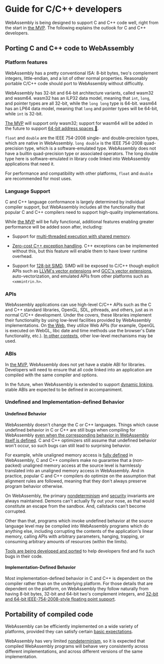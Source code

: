 # Guide for C/C++ developers

WebAssembly is being designed to support C and C++ code well, right from
the start in [the MVP](MVP.md). The following explains the outlook for
C and C++ developers.

## Porting C and C++ code to WebAssembly

### Platform features

WebAssembly has a pretty conventional ISA: 8-bit bytes, two's complement
integers, little-endian, and a lot of other normal properties. Reasonably
portable C/C++ code should port to WebAssembly without difficultly.

WebAssembly has 32-bit and 64-bit architecture variants, called wasm32 and
wasm64. wasm32 has an ILP32 data model, meaning that `int`, `long`, and
pointer types are all 32-bit, while the `long long` type is 64-bit. wasm64
has an LP64 data model, meaning that `long` and pointer types will be
64-bit, while `int` is 32-bit.

[The MVP](MVP.md) will support only wasm32; support for wasm64 will be
added in the future to support
[64-bit address spaces :unicorn:][future 64-bit].

`float` and `double` are the IEEE 754-2008 single- and double-precision types,
which are native in WebAssembly. `long double` is the IEEE 754-2008
quad-precision type, which is a software-emulated type. WebAssembly does
not have a builtin quad-precision type or associated operators. The long
double type here is software-emulated in library code linked into WebAssembly
applications that need it.

For performance and compatibility with other platforms, `float` and
`double` are recommended for most uses.

### Language Support

C and C++ language conformance is largely determined by individual compiler
support, but WebAssembly includes all the functionality that popular C and C++
compilers need to support high-quality implementations.

While [the MVP](MVP.md) will be fully functional, additional features enabling
greater performance will be added soon after, including:

 * Support for [multi-threaded execution with shared memory][future threads].

 * [Zero-cost C++ exception handling][future exceptions].
   C++ exceptions can be implemented without this, but this feature will
   enable them to have lower runtime overhead.

 * Support for [128-bit SIMD][future simd]. SIMD will be
   exposed to C/C++ though explicit APIs such as [LLVM's vector extensions]
   and [GCC's vector extensions], auto-vectorization, and emulated APIs from
   other platforms such as `<xmmintrin.h>`.

  [LLVM's vector extensions]: https://clang.llvm.org/docs/LanguageExtensions.html#vectors-and-extended-vectors
  [GCC's vector extensions]: https://gcc.gnu.org/onlinedocs/gcc/Vector-Extensions.html

### APIs

WebAssembly applications can use high-level C/C++ APIs such as the C
and C++ standard libraries, OpenGL, SDL, pthreads, and others, just as
in normal C/C++ development. Under the covers, these libraries
implement their functionality by using low-level facilities provided by
WebAssembly implementations. On [the Web](Web.md), they utilize
Web APIs (for example, OpenGL is executed on WebGL, libc date and
time methods use the browser's Date functionality, etc.).
[In other contexts](NonWeb.md), other low-level mechanisms may be used.

### ABIs

In [the MVP](MVP.md), WebAssembly does not yet have a stable ABI for
libraries. Developers will need to ensure that all code linked into an
application are compiled with the same compiler and options.

In the future, when WebAssembly is extended to support
[dynamic linking](DynamicLinking.md), stable ABIs are
expected to be defined in accompaniment.

### Undefined and Implementation-defined Behavior

#### Undefined Behavior

WebAssembly doesn't change the C or C++ languages. Things which cause
undefined behavior in C or C++ are still bugs when compiling for WebAssembly
[even when the corresponding behavior in WebAssembly itself is defined](Nondeterminism.md#note-for-users-of-c-c-and-similar-languages).
C and C++ optimizers still assume that undefined behavior won't occur,
so such bugs can still lead to surprising behavior.

For example, while unaligned memory access is
[fully defined](Semantics.md#alignment) in WebAssembly, C and C++ compilers
make no guarantee that a (non-packed) unaligned memory access at the source
level is harmlessly translated into an unaligned memory access in WebAssembly.
And in practice, popular C and C++ compilers do optimize on the assumption that
alignment rules are followed, meaning that they don't always preserve program
behavior otherwise.

On WebAssembly, the primary [nondeterminism](Nondeterminism.md) and
[security](Security.md) invariants are always maintained. Demons can't actually
fly out your nose, as that would constitute an escape from the sandbox. And,
callstacks can't become corrupted.

Other than that, programs which invoke undefined behavior at the source language
level may be compiled into WebAssembly programs which do anything else,
including corrupting the contents of the application's linear memory, calling APIs with
arbitrary parameters, hanging, trapping, or consuming arbitrary amounts of
resources (within the limits).

[Tools are being developed and ported](Tooling.md) to help developers find
and fix such bugs in their code.

#### Implementation-Defined Behavior

Most implementation-defined behavior in C and C++ is dependent on the compiler
rather than on the underlying platform. For those details that are dependent
on the platform, on WebAssembly they follow naturally from having 8-bit bytes,
32-bit and 64-bit two's complement integers, and
[32-bit and 64-bit IEEE-754-2008-style floating point support](Semantics.md#floating-point-operators).

## Portability of compiled code

WebAssembly can be efficiently implemented on a wide variety of platforms,
provided they can satisfy certain
[basic expectations](Portability.md#assumptions-for-efficient-execution).

WebAssembly has very limited [nondeterminism](Nondeterminism.md), so it is
expected that compiled WebAssembly programs will behave very consistently
across different implementations, and across different versions of the same
implementation.

[future 64-bit]: https://github.com/WebAssembly/memory64
[future threads]: https://github.com/WebAssembly/design/issues/1073
[future simd]: https://github.com/WebAssembly/design/issues/1075
[future exceptions]: https://github.com/WebAssembly/design/issues/1078

